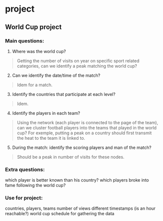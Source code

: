 # project

## World Cup project

### Main questions:
1) Where was the world cup?
> Getting the number of visits on year on specific sport related categories, can we identify a peak matching the world cup? 

2) Can we identify the date/time of the match?
> Idem for a match. 

3) Identify the countries that participate at each level?
> Idem. 

4) Identify the players in each team?
> Using the network (each player is connected to the page of the team), can we cluster football players into the teams that played in the world cup? For exemple, putting a peak on a country should first transmit the heat to the team it is linked to. 

5) During the match: identify the scoring players and man of the match?
> Should be a peak in number of visits for these nodes.

### Extra questions:
which player is better known than his country?
which players broke into fame following the world cup?

### Use for project:
countries, players, teams 
number of views different timestamps (is an hour reachable?)
world cup schedule for gathering the data
